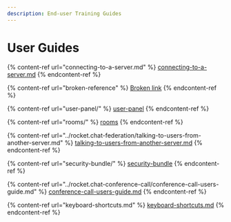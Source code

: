 ```yaml
---
description: End-user Training Guides
---
```


# User Guides

{% content-ref url="connecting-to-a-server.md" %}
[connecting-to-a-server.md](connecting-to-a-server.md)
{% endcontent-ref %}

{% content-ref url="broken-reference" %}
[Broken link](broken-reference)
{% endcontent-ref %}

{% content-ref url="user-panel/" %}
[user-panel](user-panel/)
{% endcontent-ref %}

{% content-ref url="rooms/" %}
[rooms](rooms/)
{% endcontent-ref %}

{% content-ref url="../rocket.chat-federation/talking-to-users-from-another-server.md" %}
[talking-to-users-from-another-server.md](../rocket.chat-federation/talking-to-users-from-another-server.md)
{% endcontent-ref %}

{% content-ref url="security-bundle/" %}
[security-bundle](security-bundle/)
{% endcontent-ref %}

{% content-ref url="../rocket.chat-conference-call/conference-call-users-guide.md" %}
[conference-call-users-guide.md](../rocket.chat-conference-call/conference-call-users-guide.md)
{% endcontent-ref %}

{% content-ref url="keyboard-shortcuts.md" %}
[keyboard-shortcuts.md](keyboard-shortcuts.md)
{% endcontent-ref %}
